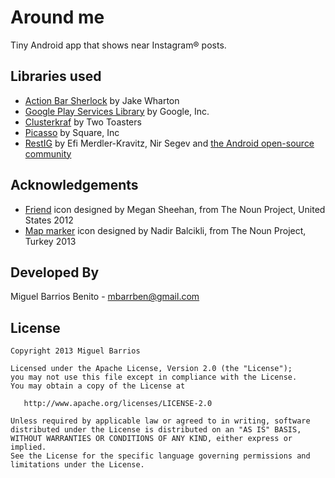 Around me
===============

Tiny Android app that shows near Instagram® posts.

Libraries used
----------------------
* [Action Bar Sherlock][1] by Jake Wharton
* [Google Play Services Library][2] by Google, Inc.
* [Clusterkraf][3] by Two Toasters
* [Picasso][4] by Square, Inc
* [RestIG][5] by Efi Merdler-Kravitz, Nir Segev and [the Android open-source community][6]

Acknowledgements
----------------------
* [Friend][7] icon designed by Megan Sheehan, from The Noun Project, United States  2012
* [Map marker][8] icon designed by Nadir Balcikli, from The Noun Project, Turkey  2013


Developed By
--------------------

Miguel Barrios Benito - <mbarrben@gmail.com>

License
-----------

    Copyright 2013 Miguel Barrios

    Licensed under the Apache License, Version 2.0 (the "License");
    you may not use this file except in compliance with the License.
    You may obtain a copy of the License at

       http://www.apache.org/licenses/LICENSE-2.0

    Unless required by applicable law or agreed to in writing, software
    distributed under the License is distributed on an "AS IS" BASIS,
    WITHOUT WARRANTIES OR CONDITIONS OF ANY KIND, either express or implied.
    See the License for the specific language governing permissions and
    limitations under the License.

[1]: https://github.com/JakeWharton/ActionBarSherlock
[2]: http://developer.android.com/google/play-services
[3]: https://github.com/twotoasters/clusterkraf
[4]: https://github.com/square/picasso
[5]: https://github.com/efi-mk/restig
[6]: http://stackoverflow.com/questions/tagged/android
[7]: http://thenounproject.com/noun/friend/#icon-No6808
[8]: http://thenounproject.com/noun/map-marker/#icon-No19977
